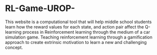 # RL-Game-UROP-
This website is a computational tool that will help middle school students learn how the reward values for each state, 
and action pair affect the Q-learning process in Reinforcement learning through the medium of a car simulation game. 
Teaching reinforcement learning through a gamification approach to create extrinsic motivation to learn a new and challenging concept.
